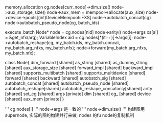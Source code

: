 memory_allocation
    cg.nodes[curr_node]->dim.size()
    node->aux_storage_size()
    node->aux_mem = mempool->allocate(aux_size)
    node->device->pools[(int)DeviceMempool::FXS]
    node->autobatch_concat(cg)
    node->autobatch_pseudo_node(cg, batch_ids)

execute_batch 
    Node* node = cg.nodes[nid]
    node->arity()
    node->args
    xs[ai] = &get_nfx(arg);
    VariableIndex aid = cg.nodes[*(it++)]->args[i];
    node->autobatch_reshape(cg, my_batch.ids, my_batch.concat, my_batch.arg_nfxs, my_batch.nfx);
    node->forward(my_batch.arg_nfxs, my_batch.nfx);

class Node{
    dim_forward [shared]
    as_string   [shared]
    as_dummy_string  [shared]
    aux_storage_size [shared]
    forward_impl  [shared]
    backward_impl [shared]
    supports_multibatch  [shared]
    supports_multidevice [shared]
    forward [shared]
    backward [shared]
    autobatch_sig    [shared]
    autobatch_concat [shared]
    autobatch_pseudo_node [shared]
    autobatch_reshape[shared]
    autobatch_reshape_concatonly[shared]
    arity [shared]
    set_cg [shared]
    args [private]
    dim  [shared]
    cg_  [shared]
    device  [shared]
    aux_mem [private]
}

'''
cg.nodes[i]
'''
node->args 是一致的
'''
node->dim.size()
'''
构建图用supernode, 实际的图的构建并行来做;
nodes 的fu
node的复制机制
